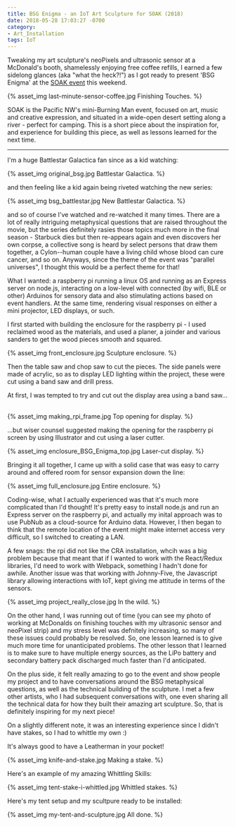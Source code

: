 ```yaml
---
title: BSG Enigma - an IoT Art Sculpture for SOAK (2018)
date: 2018-05-28 17:03:27 -0700
category: 
- Art_Installation
tags: IoT
---
```


Tweaking my art sculpture's neoPixels and ultrasonic sensor at a McDonald's booth, shamelessly enjoying free coffee refills, I earned a few sidelong glances (aka "what the heck?!") as I got ready to present 'BSG Enigma' at the [SOAK event](http://soakpdx.com/) this weekend. 
&nbsp;

{% asset_img last-minute-sensor-coffee.jpg Finishing Touches. %}

SOAK is the Pacific NW's mini-Burning Man event, focused on art, music and creative expression, and situated in a wide-open desert setting along a river - perfect for camping. This is a short piece about the inspiration for, and experience for building this piece, as well as  lessons learned for the next time.
&nbsp;

---------------

I'm a huge Battlestar Galactica fan since as a kid watching: 
&nbsp;

{% asset_img original_bsg.jpg Battlestar Galactica. %}

and then feeling like a kid again being riveted watching the new series:
&nbsp;

{% asset_img bsg_battlestar.jpg New Battlestar Galactica. %}


 and so of course I've watched and re-watched it many times. There are a lot of really intriguing metaphysical questions that are raised throughout the movie, but the series definitely rasies those topics much more in the final season - Starbuck dies but then re-appears again and even discovers her own corpse, a collective song is heard by select persons that draw them together, a Cylon--human couple have a living child whose blood can cure cancer, and so on. Anyways, since the theme of the event was "parallel universes", I thought this would be a perfect theme for that!

What I wanted: a raspberry pi running a linux OS and running as an Express server on node.js, interacting on a low-level with connected (by wifi, BLE or other) Arduinos for sensory data and also stimulating actions based on event handlers. At the same time, rendering visual responses on either a mini projector, LED displays, or such. 

I first started with building the enclosure for the raspberry pi - I used reclaimed wood as the materials, and used a planer, a joinder and various sanders to get the wood pieces smooth and squared. 
&nbsp;

{% asset_img front_enclosure.jpg Sculpture enclosure. %}

Then the table saw and chop saw to cut the pieces. The side panels were made of acrylic, so as to display LED lighting within the project, these were cut using a band saw and drill press. 

At first, I was tempted to try and cut out the display area using a band saw...
&nbsp;

{% asset_img making_rpi_frame.jpg Top opening for display. %}

...but wiser counsel suggested making the opening for the raspberry pi screen by using Illustrator and cut using a laser cutter.
&nbsp;

{% asset_img enclosure_BSG_Enigma_top.jpg Laser-cut display. %}

Bringing it all together, I came up with a solid case that was easy to carry around and offered room for sensor expansion down the line:
&nbsp;

{% asset_img full_enclosure.jpg Entire enclosure. %}


Coding-wise, what I actually experienced was that it's much more complicated than I'd thought! It's pretty easy to install node.js and run an Express server on the raspberry pi, and actually my inital approach was to use PubNub as a cloud-source for Arduino data. However, I then began to think that the remote location of the event might make internet access very difficult, so I switched to creating a LAN.

A few snags: the rpi did not like the CRA installation, whcih was a big problem because that meant that if I wanted to work with the React/Redux libraries, I'd need to work with Webpack, something I hadn't done for awhile. Another issue was that working with Johnny-Five, the Javascript library allowing interactions with IoT, kept giving me attitude in terms of the sensors.
&nbsp;

{% asset_img project_really_close.jpg In the wild. %}

On the other hand, I was running out of time (you can see my photo of working at McDonalds on finishing touches with my ultrasonic sensor and neoPixel strip) and my stress level was defnitely increasing, so many of these issues could probably be resolved. So, one lesson learned is to give much more time for unanticipated problems. The other lesson that I learned is to make sure to have multiple energy sources, as the LiPo battery and secondary battery pack discharged much faster than I'd anticipated.

On the plus side, it felt really amazing to go to the event and show people my project and to have conversations around the BSG metaphysical questions, as well as the technical building of the sculpture. I met a few other artists, who I had subsequent conversations with, one even sharing all the technical data for how they built their amazing art sculpture. So, that is definitely inspiring for my next piece!

On a slightly different note, it was an interesting experience since I didn't have stakes, so I had to whittle my own :)

It's always good to have a Leatherman in your pocket!
&nbsp;

{% asset_img knife-and-stake.jpg Making a stake. %}


Here's an example of my amazing Whittling Skills:
&nbsp;

{% asset_img tent-stake-i-whittled.jpg Whittled stakes. %}


Here's my tent setup and my scultpure ready to be installed:
&nbsp;

{% asset_img my-tent-and-sculpture.jpg All done. %}
